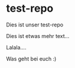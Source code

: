 # test-repo
Dies ist unser test-repo

Dies ist etwas mehr text...

Lalala....

Was geht bei euch :)
